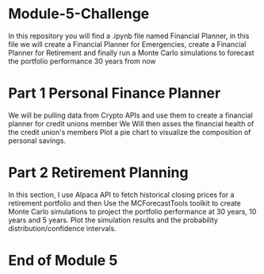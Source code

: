 # Module-5-Challenge
In this repository you will find a .ipynb file named Financial Planner, in this file we will create a Financial Planner for Emergencies, create a Financial Planner for Retirement and finally run a Monte Carlo simulations to forecast the portfolio performance 30 years from now
# Part 1 Personal Finance Planner
We will be pulling data from Crypto APIs and use them to create a financial planner for credit unions member
We Will then asses the financial health of the credit union's members
Plot a pie chart to visualize the composition of personal savings.
# Part 2 Retirement Planning
In this section, I use Alpaca API to fetch historical closing prices for a retirement portfolio and then Use the MCForecastTools toolkit to create Monte Carlo simulations to project the portfolio performance at 30 years, 10 years and 5 years. 
Plot the simulation results and the probability distribution/confidence intervals.
# End of Module 5


